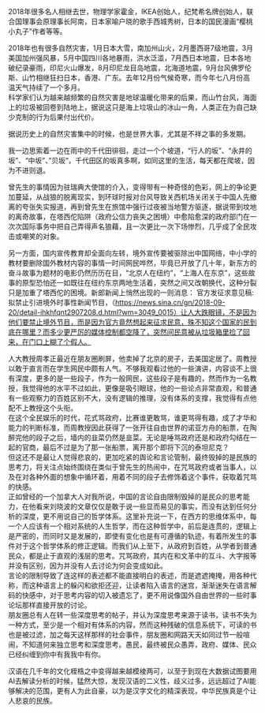 2018年很多名人相继去世，物理学家霍金，IKEA创始人，纪梵希名牌创始人，联合国理事会原理事长阿南，日本家喻户晓的歌手西城秀树，日本的国民漫画“樱桃小丸子”作者等等。  

2018年也有很多自然灾害，1月日本大雪，南加州山火，2月墨西哥7级地震，3月美国加州强风暴，5月中国四川各地暴雨，洪水泛滥，7月西日本地震，日本各地破纪录豪雨，印尼火山爆发，8月印尼龙目岛地震，北海道地震，9月台风佛罗伦斯、山竹相继狂扫日本，香港、广东。去年12月份气候奇寒，而今年七八月份高温天气持续了一个多月。  
科学家们认为越来越频繁的自然灾害是地球温暖化带来的后果，而山竹台风，海面上的垃圾被回卷到陆地上，据说这只是海上垃圾山的冰山一角，人类正在为自己缺少克制的行为后果付出代价。  

据说历史上的自然灾害集中的时候，也是世界大事，尤其是不祥之事的多发期。  

我一边思索着一边在雨中的千代田徘徊，走过一个个坡道，“行人的坂”、“永井的坂”、“中坂”、”贝坂“，千代田区的坂真多啊，如同这里的生活，每天都在爬坡，因为不进则退。  

曾先生的事情因为驻瑞典大使馆的介入，变得带有一种奇怪的色彩，网上的争论更加蔓延，从战狼的脱离现实，到环球时报对台风导致关西机场关闭关于中国人先撤离的夸张失实报道，再到曾先生在旅馆中强行过夜被当地警方驱逐，据说带到坟地的离奇故事，在塔西佗陷阱（政府公信力丧失之困境）中愈陷愈深的政府部门在一次次国际事务中把自己弄得声名狼藉，且一次更比一次下场惨烈，几乎成了全民攻击或嘲笑的对象。  

另一方面，国内宣传教育却全面向左转，境外宣传要被驱除出中国网络，中小学的教材要删除国外教材内容的事情一时间网民哗然，毕竟已开放了几十年，新东方的奋斗故事为题材的电影仍然历历在目，“北京人在纽约”，“上海人在东京”，这些故事的原型恐怕还一如既往在纽约东京两地生活着，突然之间又改朝换代，这种分裂只是加重了塔西佗的困境。新郎新闻上悄然出现的一则消息： 官方发征求意见稿:拟禁止引进境外时事性新闻节目，（https://news.sina.cn/gn/2018-09-20/detail-ihkhfqnt2907208.d.html?wm=3049_0015）让人大跌眼镜，不是因为他们要禁止境外节目，而是因为官方竟然想起来征求民意，殊不知这个国家的民到底在哪里？而多少更严厉的媒体控制都空降了，突然间民意被从垃圾箱里捡了回来，在门口上糊了个假人。  

人大教授周孝正最近在朋友圈刷屏，他卖掉了北京的房子，去美国定居了。周教授以敢于直言而在学生网民中颇有人气。不够我观看过他的一些演讲，内容谈不上很有深度，更多的是一些段子，作为一般网民，这些段子是有趣的，然而作为一名教授，我觉得他的水平不过如此，更像是吸引眼球，他的一些论点非常直观，和普通有一些观察力的百姓区别不大，没有逻辑的推理，没有体系的支撑，我觉得有点他配不上教授这个头衔。  
在这个全民娱乐的时代，花式骂政府，比赛谁更敢骂，谁更骂得有趣，成了才华和能力的判断标准，而周教授因此获得了一张开往自由世界的诺亚方舟的船票，在陶醉完他的段子之后，墙内的韭菜仍然是韭菜。无论是唾骂政府还是和政府勾结在一起的官商，最后不过是为了那一张船票，离开那个即将下沉的泰坦尼克？  
但这还不是最让人觉得悲哀的，更加吃紧的舆论和言论管制，最终毁掉的是民族的思考力，将关注点始终围绕在类似于曾先生的热闹中，在咒骂政府或者当事人，以及在对各种外面的想象中循环着，用着不同的段子去修饰着这个事件，获取着咒骂的快感。  
正如曾经的一个加拿大人对我所说，中国的言论自由限制毁掉的是民众的思考能力，在他看来刘晓波的文章仅仅是敢于说一些显而易见的事实，而没有达到任何分析的深度，更不用说自己的哲学体系。这里补充说一下，在西方的思维体系中，每一个人应该有一个相对系统的人生哲学，而在这种哲学中，前后是连贯的，逻辑上是严密的，而同时又是发展的，即使有变化也是有可遵循的轨迹，有着所发生的事件对于这个哲学体系的修正逻辑。而我们从上至下，从政府到百姓，从学者到普通民众，都是止于直观的浅层的思考。咒骂政府，其内在和文革中的互斗、大字报等并没有区别，因为并没有人去讨论为何会变成如此。  
言论的限制导致了连这样的表述都不能直接明白的表述，而是遮遮掩掩，用各种代称，而这种语言上的躲闪和欲拒还迎，让读者陷入语言的迷宫，渐渐迷失在语言解码的快感中，对于思考内容的切入被遗忘了，更不用说像国外自由世界的一些时事论坛那样直接开放的讨论。  
朋友圈总有人在转一些深度思考的帖子，并认为深度思考来源于读书，读书不失为一种方式，至少是一个相对有体系的内容，然而这种残破的信息系统下，可读的书也是被过滤，加之每天这样那样的社会事件，朋友圈和网路天天如同过节一般喧闹，不知道何来独立思考和深度思考。愚民，最终被民众愚弄，政府、媒体、民众已经纠缠到你中有我我中有你。  

汉语在几千年的文化桎梏之中变得越来越模棱两可，以至于到现在大数据试图要用AI去解读分析的时候，猛然大惊，发现汉语的二义性，歧义过多，远远超过了AI能够解决的范围，更有人为此自豪，以为是汉字文化的精深表现，中华民族真是个让人悲哀的民族。  







